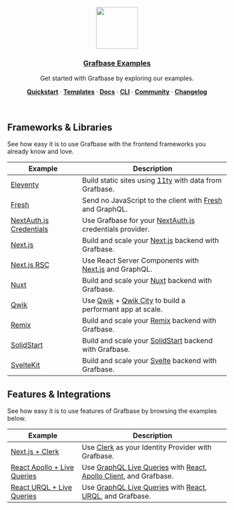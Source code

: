 <p align="center">
  <a href="https://grafbase.com">
    <img src="https://grafbase.com/images/other/grafbase-logo-circle.png" height="96">
    <h3 align="center">Grafbase Examples</h3>
  </a>
</p>

<p align="center">
 Get started with Grafbase by exploring our examples.
</p>

<p align="center">
  <a href="https://grafbase.com/docs/quickstart/get-started"><strong>Quickstart</strong></a> ·
  <a href="/templates"><strong>Templates</strong></a> ·
  <a href="https://grafbase.com/docs"><strong>Docs</strong></a> ·
  <a href="https://grafbase.com/cli"><strong>CLI</strong></a> ·
  <a href="https://grafbase.com/community"><strong>Community</strong></a> ·
  <a href="https://grafbase.com/changelog"><strong>Changelog</strong></a>
</p>

<br/>

## Frameworks & Libraries

See how easy it is to use Grafbase with the frontend frameworks you already know and love.

| Example                                                     | Description                                                                                                                       |
| ----------------------------------------------------------- | --------------------------------------------------------------------------------------------------------------------------------- |
| [Eleventy](/examples/eleventy)                              | Build static sites using [11ty](https://www.11ty.dev) with data from Grafbase.                                                    |
| [Fresh](/examples/fresh)                                    | Send no JavaScript to the client with [Fresh](https://grafbase.com/frameworks/fresh) and GraphQL.                                 |
| [NextAuth.js Credentials](/examples/nextauthjs-credentials) | Use Grafbase for your [NextAuth.js](https://nextauth.js.org) credentials provider.                                                |
| [Next.js](/examples/nextjs)                                 | Build and scale your [Next.js](https://grafbase.com/frameworks/nextjs) backend with Grafbase.                                     |
| [Next.js RSC](/examples/nextjs-rsc)                         | Use React Server Components with [Next.js](https://grafbase.com/frameworks/nextjs) and GraphQL.                                   |
| [Nuxt](/examples/nuxt)                                      | Build and scale your [Nuxt](https://grafbase.com/frameworks/nuxt) backend with Grafbase.                                          |
| [Qwik](/examples/qwik)                                      | Use [Qwik](https://qwik.builder.io) + [Qwik City](https://qwik.builder.io/qwikcity/overview/) to build a performant app at scale. |
| [Remix](/examples/remix)                                    | Build and scale your [Remix](https://grafbase.com/frameworks/remix) backend with Grafbase.                                        |
| [SolidStart](/examples/solid-start)                         | Build and scale your [SolidStart](https://start.solidjs.com) backend with Grafbase.                                               |
| [SvelteKit](/examples/sveltekit)                            | Build and scale your [Svelte](https://grafbase.com/frameworks/sveltekit) backend with Grafbase.                                   |

## Features & Integrations

See how easy it is to use features of Grafbase by browsing the examples below.

| Example                                                    | Description                                                                                                                                                                              |
| ---------------------------------------------------------- | ---------------------------------------------------------------------------------------------------------------------------------------------------------------------------------------- |
| [Next.js + Clerk](/examples/nextjs-clerk)                  | Use [Clerk](https://clerk.dev/integrations/grafbase) as your Identity Provider with Grafbase.                                                                                            |
| [React Apollo + Live Queries](/examples/react-apollo-live) | Use [GraphQL Live Queries](https://grafbase.com/docs/realtime/live-queries) with [React](https://reactjs.org), [Apollo Client](https://www.apollographql.com/docs/react/), and Grafbase. |
| [React URQL + Live Queries](/examples/react-urql-live)     | Use [GraphQL Live Queries](https://grafbase.com/docs/realtime/live-queries) with [React](https://reactjs.org/), [URQL](https://formidable.com/open-source/urql/), and Grafbase.          |
